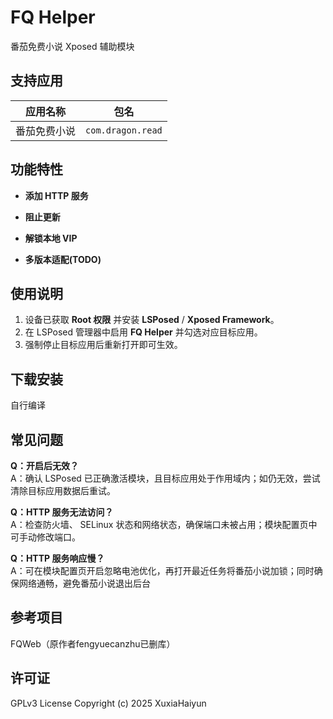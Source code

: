 # FQ Helper

番茄免费小说 Xposed 辅助模块  

## 支持应用

| 应用名称 | 包名 |
|----------|------|
| 番茄免费小说 | `com.dragon.read` |

## 功能特性

- **添加 HTTP 服务**  
  
- **阻止更新**  

- **解锁本地 VIP**  

- **多版本适配(TODO)**  

## 使用说明

1. 设备已获取 **Root 权限** 并安装 **LSPosed** / **Xposed Framework**。  
2. 在 LSPosed 管理器中启用 **FQ Helper** 并勾选对应目标应用。  
3. 强制停止目标应用后重新打开即可生效。  

## 下载安装
自行编译

## 常见问题

**Q：开启后无效？**  
A：确认 LSPosed 已正确激活模块，且目标应用处于作用域内；如仍无效，尝试清除目标应用数据后重试。

**Q：HTTP 服务无法访问？**  
A：检查防火墙、 SELinux 状态和网络状态，确保端口未被占用；模块配置页中可手动修改端口。

**Q：HTTP 服务响应慢？**  
A：可在模块配置页开启忽略电池优化，再打开最近任务将番茄小说加锁；同时确保网络通畅，避免番茄小说退出后台

## 参考项目
FQWeb（原作者fengyuecanzhu已删库）

## 许可证
GPLv3 License
Copyright (c) 2025 XuxiaHaiyun